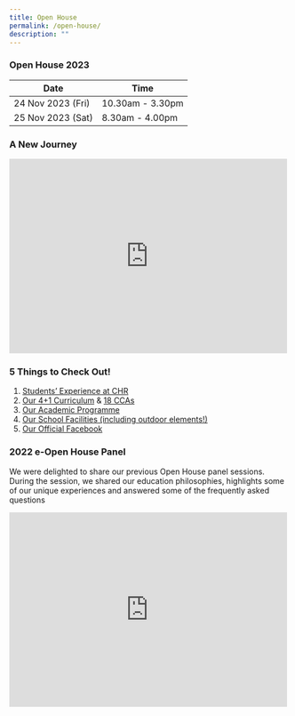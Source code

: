 ```yaml
---
title: Open House
permalink: /open-house/
description: ""
---
```

### Open House 2023

| Date | Time |
| -------- | -------- |
| 24 Nov 2023 (Fri)    | 10.30am - 3.30pm  |
| 25 Nov 2023 (Sat)    | 8.30am - 4.00pm  |


### A New Journey
<iframe width="500" height="350" src="https://www.youtube.com/embed/i5EkHJ6a5Y0" title="YouTube video player" frameborder="0" allow="accelerometer; autoplay; clipboard-write; encrypted-media; gyroscope; picture-in-picture" allowfullscreen=""></iframe>

### 5 Things to Check Out!
1.   [Students’ Experience at CHR](/our-experience/chrianattributes/)
2.  [Our 4+1 Curriculum](/our-experience/4plus1/) &amp; [18 CCAs](https://www.christchurchsec.moe.edu.sg/chr-experience/Co-Curricular-Activities/The-Boys-Brigade/)
3.  [Our Academic Programme](https://www.christchurchsec.moe.edu.sg/our-curriculum/Academic/english/)
4.  [Our School Facilities (including outdoor elements!)](https://www.christchurchsec.moe.edu.sg/our-school/school-tour/)
5.  [Our Official Facebook](https://www.facebook.com/ChristChurchSecSchool/)
   
	 
### 2022 e-Open House Panel
We were delighted to share our previous Open House panel sessions. During the session, we shared our education philosophies, highlights some of our unique experiences and answered some of the frequently asked questions

<iframe width="500" height="350" src="https://www.youtube.com/embed/l60a4OTfHJs" title="YouTube video player" frameborder="0" allow="accelerometer; autoplay; clipboard-write; encrypted-media; gyroscope; picture-in-picture" allowfullscreen=""></iframe>